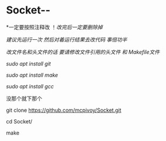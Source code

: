 # Socket--

*一定要按照注释改 ！*改完后一定要删除掉*

*建议先运行一次 然后对着运行结果去改代码 事倍功半*

*改文件名和头文件的话 要请修改文件引用的头文件 和 Makefile文件*

*sudo apt install git*

*sudo apt install make*

*sudo apt install gcc*

没那个就下那个

git clone https://github.com/mcpivoy/Socket.git

cd Socket/

make
